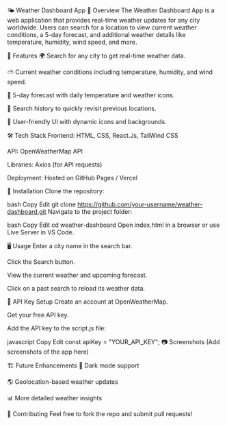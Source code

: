 🌤 Weather Dashboard App
📌 Overview
The Weather Dashboard App is a web application that provides real-time weather updates for any city worldwide. Users can search for a location to view current weather conditions, a 5-day forecast, and additional weather details like temperature, humidity, wind speed, and more.

🚀 Features
🌍 Search for any city to get real-time weather data.

⛅ Current weather conditions including temperature, humidity, and wind speed.

📅 5-day forecast with daily temperature and weather icons.

💾 Search history to quickly revisit previous locations.

🎨 User-friendly UI with dynamic icons and backgrounds.

🛠 Tech Stack
Frontend: HTML, CSS, React.Js, TailWind CSS

API: OpenWeatherMap API

Libraries: Axios (for API requests)

Deployment: Hosted on GitHub Pages / Vercel

🔧 Installation
Clone the repository:

bash
Copy
Edit
git clone https://github.com/your-username/weather-dashboard.git
Navigate to the project folder:

bash
Copy
Edit
cd weather-dashboard
Open index.html in a browser or use Live Server in VS Code.

🖥️ Usage
Enter a city name in the search bar.

Click the Search button.

View the current weather and upcoming forecast.

Click on a past search to reload its weather data.

🔑 API Key Setup
Create an account at OpenWeatherMap.

Get your free API key.

Add the API key to the script.js file:

javascript
Copy
Edit
const apiKey = "YOUR_API_KEY";
📷 Screenshots
(Add screenshots of the app here)

🏗 Future Enhancements
🌙 Dark mode support

🌎 Geolocation-based weather updates

📊 More detailed weather insights

🤝 Contributing
Feel free to fork the repo and submit pull requests!


